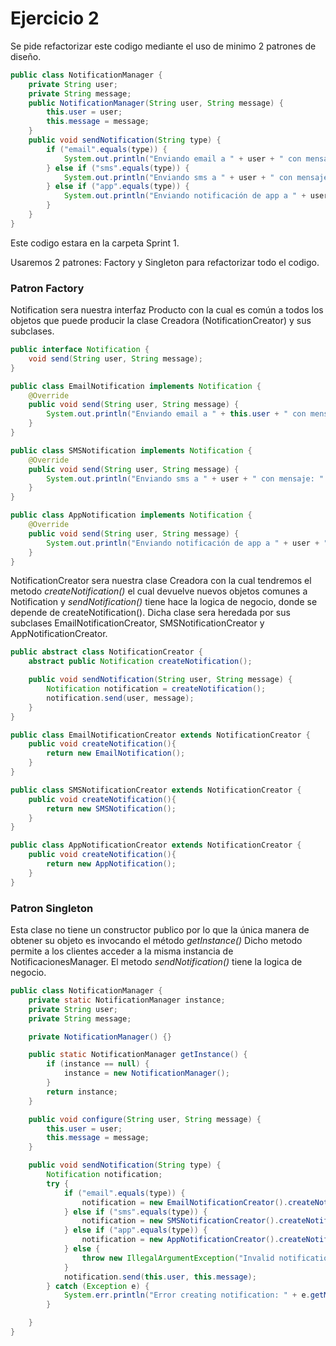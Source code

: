 # Ejercicio 2

Se pide refactorizar este codigo mediante el uso de minimo 2 patrones de diseño.
```java
public class NotificationManager {
    private String user;
    private String message;
    public NotificationManager(String user, String message) {
        this.user = user;
        this.message = message;
    }
    public void sendNotification(String type) {
        if ("email".equals(type)) {
            System.out.println("Enviando email a " + user + " con mensaje: " + message);
        } else if ("sms".equals(type)) {
            System.out.println("Enviando sms a " + user + " con mensaje: " + message);
        } else if ("app".equals(type)) {
            System.out.println("Enviando notificación de app a " + user + " con mensaje: " + message);
        }
    }
}
```
Este codigo estara en la carpeta Sprint 1.

Usaremos 2 patrones: Factory y Singleton para refactorizar todo el codigo.

### Patron Factory
Notification sera nuestra interfaz Producto con la cual es común a todos los objetos que puede producir la clase Creadora (NotificationCreator) y sus subclases.

```java
public interface Notification {
    void send(String user, String message);
}

public class EmailNotification implements Notification {
    @Override
    public void send(String user, String message) {
        System.out.println("Enviando email a " + this.user + " con mensaje: " + message);
    }
}

public class SMSNotification implements Notification {
    @Override
    public void send(String user, String message) {
        System.out.println("Enviando sms a " + user + " con mensaje: " + message);
    }
}

public class AppNotification implements Notification {
    @Override
    public void send(String user, String message) {
        System.out.println("Enviando notificación de app a " + user + " con mensaje: " + message);
    }
}
```

NotificationCreator sera nuestra clase Creadora con la cual tendremos el metodo *createNotification()* el cual devuelve nuevos objetos comunes a Notification y *sendNotification()* tiene hace la logica de negocio, donde se depende de createNotification(). Dicha clase sera heredada por sus subclases EmailNotificationCreator, SMSNotificationCreator y AppNotificationCreator.

```java
public abstract class NotificationCreator {
    abstract public Notification createNotification();

    public void sendNotification(String user, String message) {
        Notification notification = createNotification();
        notification.send(user, message);
    }
}

public class EmailNotificationCreator extends NotificationCreator {
    public void createNotification(){
        return new EmailNotification();
    }
}

public class SMSNotificationCreator extends NotificationCreator {
    public void createNotification(){
        return new SMSNotification();
    }
}

public class AppNotificationCreator extends NotificationCreator {
    public void createNotification(){
        return new AppNotification();
    }
}
```

### Patron Singleton
Esta clase no tiene un constructor publico por lo que la única manera de obtener su objeto es invocando el método *getInstance()*
Dicho metodo permite a los clientes acceder a la misma instancia de NotificacionesManager.
El metodo *sendNotification()* tiene la logica de negocio.

```java
public class NotificationManager {
    private static NotificationManager instance;
    private String user;
    private String message;

    private NotificationManager() {}

    public static NotificationManager getInstance() {
        if (instance == null) {
            instance = new NotificationManager();
        }
        return instance;
    }

    public void configure(String user, String message) {
        this.user = user;
        this.message = message;
    }

    public void sendNotification(String type) {
        Notification notification;
        try {
            if ("email".equals(type)) {
                notification = new EmailNotificationCreator().createNotification();
            } else if ("sms".equals(type)) {
                notification = new SMSNotificationCreator().createNotification();
            } else if ("app".equals(type)) {
                notification = new AppNotificationCreator().createNotification();
            } else {
                throw new IllegalArgumentException("Invalid notification type: " + type);
            }
            notification.send(this.user, this.message);
        } catch (Exception e) {
            System.err.println("Error creating notification: " + e.getMessage());
        }

    }
}
```
